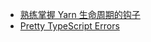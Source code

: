 - [熟练掌握 Yarn 生命周期的钩子](https://scinos.dev/posts/2023-04-08-mastering-yarns-lifecycle-with-hooks/)
- [Pretty TypeScript Errors](https://marketplace.visualstudio.com/items?itemName=yoavbls.pretty-ts-errors)